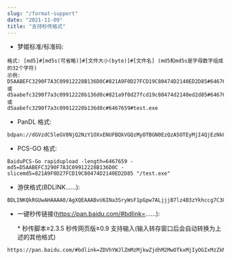 ```yaml
---
slug: "/format-support"
date: "2021-11-09"
title: "支持秒传格式"
---
```


- 梦姬标准/标准码:

```plain
格式: [md5]#[md5s(可省略)]#[文件大小(byte)]#[文件名] (md5和md5s是字母数字组成的32个字符)
示例:
D5AABEFC3290F7A3C09912228B136D0C#821A9F0D27FCD19C80474D2140ED2D85#6467659#test.exe
或
d5aabefc3290f7a3c09912228b136d0c#821a9f0d27fcd19c80474d2140ed2d85#6467659#test.exe
或
d5aabefc3290f7a3c09912228b136d0c#6467659#test.exe
```

- PanDL 格式:

```plain
bdpan://dGVzdC5leGV8NjQ2NzY1OXxENUFBQkVGQzMyOTBGN0EzQzA5OTEyMjI4QjEzNkQwQ3w4MjFBOUYwRDI3RkNEMTlDODA0NzREMjE0MEVEMkQ4NQ==
```

- PCS-GO 格式:

```plain
BaiduPCS-Go rapidupload -length=6467659 -md5=D5AABEFC3290F7A3C09912228B136D0C -slicemd5=821A9F0D27FCD19C80474D2140ED2D85 "/test.exe"
```

- 游侠格式(BDLINK......): 
  
```plain
BDLINKQkRGUwAHAAAA0/AgXQEAAABvU6INa3SryWsF1pGpw7ALjjjB7lz4B3zYkhccg7C38ToAAABXAG8AcgBsAGQALgBXAGEAcgAuAFoALgAyADAAMQAzAC4AVQBuAHIAYQB0AGUAZAAuAEMAdQB0
```

- 一键秒传链接(https://pan.baidu.com/#bdlink=......):

  \* 秒传脚本≥2.3.5 秒传网页版≥0.9 支持输入(输入转存窗口后会自动转换为上述的其他格式)
  
```plain
https://pan.baidu.com/#bdlink=ZDVhYWJlZmMzMjkwZjdhM2MwOTkxMjIyOGIxMzZkMGMjODIxYTlmMGQyN2ZjZDE5YzgwNDc0ZDIxNDBlZDJkODUjNjQ2NzY1OSMvdGVzdC5leGU=
```